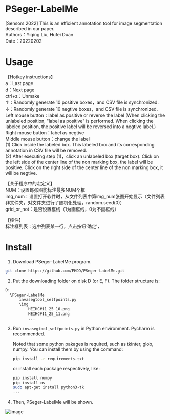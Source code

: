 # PSeger-LabelMe
[Sensors 2022] This is an efficient annotation tool for image segmentation described in our paper.
<br /> Authors：Yiqing Liu, Hufei Duan
<br /> Date：20220202

# Usage
【Hotkey instructions】
<br /> a：Last page
<br /> d：Next page
<br /> ctrl+z：Unmake
<br /> ↑：Randomly generate 10 positive boxes，and CSV file is synchronized.
<br /> ↓：Randomly generate 10 negtive boxes，and CSV file is synchronized.
<br /> Left mouse button：label as positive or reverse the label (When clicking the unlabeled position, "label as positive" is performed. When clicking the labeled position, the positive label will be reversed into a negtive label.)
<br /> Right mouse button：label as negtive
<br /> Middle mouse button：change the label
<br />          (1) Click inside the labeled box. This labeled box and its corresponding annotation in CSV file will be removed.
 <br />         (2) After executing step (1)，click an unlabeled box (target box). Click on the left side of the center line of the non marking box, the label will be positive. Click on the right side of the center line of the non marking box, it will be negtive.

【关于程序中的宏定义】
<br /> NUM：设置每张图能标注最多NUM个框
<br /> img_num：设置打开软件时，从文件列表中第img_num张图开始显示（文件列表非文件夹，对文件夹进行了随机化处理，random.seed(0)）
<br /> grid_or_not：是否设置框线（1为画框线，0为不画框线）

【控件】
<br /> 标注框列表：选中列表某一行，点击按钮‘确定’，


# Install
1. Download PSeger-LabelMe program.
```bash
git clone https://github.com/FHDD/PSeger-LabelMe.git
```

2. Put the downloading folder on disk D (or E, F). The folder structure is:
```bash
D:
  \PSeger-LabelMe
      invasegtool_selfpoints.py
      \img
          HEIHC#11_25_10.png
          HEIHC#11_25_11.png
          ...
```

3. Run ```invasegtool_selfpoints.py``` in Python environment. Pycharm is recommended.

   Noted that some python pakages is required, such as tkinter, glob, numpy. You can install them by using the command:
   ```bash
   pip install -r requirements.txt
   ```
   
   or install each package respectively, like:
   ```bash
   pip install numpy
   pip install os
   sudo apt-get install python3-tk
   ...
   ```
   
4. Then, PSeger-LabelMe will be shown.

![image](https://user-images.githubusercontent.com/39789261/182822284-ad0ef778-c6ff-4fec-a606-9e168f13229f.png)





